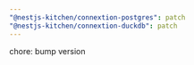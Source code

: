 ```yaml
---
"@nestjs-kitchen/connextion-postgres": patch
"@nestjs-kitchen/connextion-duckdb": patch
---
```


chore: bump version
